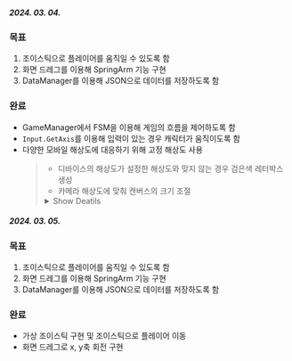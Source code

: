 ##### 2024. 03. 04.

### 목표
1. 조이스틱으로 플레이어를 움직일 수 있도록 함
2. 화면 드레그를 이용해 SpringArm 기능 구현
3.  DataManager를 이용해 JSON으로 데이터를 저장하도록 함

### 완료
- GameManager에서 FSM을 이용해 게임의 흐름을 제어하도록 함
- `Input.GetAxis`를 이용해 입력이 있는 경우 캐릭터가 움직이도록 함
- 다양한 모바일 해상도에 대응하기 위해 고정 해상도 사용
  > - 디바이스의 해상도가 설정한 해상도와 맞지 않는 경우 검은색 레터박스 생성
  > - 카메라 해상도에 맞춰 캔버스의 크기 조절
  > <details>
  > <summary>Show Deatils</summary>  
  > 
  > > - 빨간색 : CanvasRatio를 사용한 캔버스
  > > - 노란색 : CanvasRatio를 사용하지 않은 캔버스
  > >   <details>
  > >   <summary>Camera/Canvas Ratio 적용 전</summary>
  > >   
  > >   ![Camera/Canvas Ratio 적용 전](https://github.com/xcb00/Portfolios/blob/main/Folder/Resources/Ratio1.png)
  > >   </details>
  > > 
  > >   <details>
  > >   <summary>설정한 해상도보다 가로가 길 경우</summary>
  > >   
  > >   ![설정한 해상도보다 가로가 길 경우](https://github.com/xcb00/Portfolios/blob/main/Folder/Resources/Ratio2.png)
  > >   </details>
  > > 
  > >   <details>
  > >   <summary>설정한 해상도보다 세로가 길 경우</summary>
  > >   
  > >   ![설정한 해상도보다 세로가 길 경우](https://github.com/xcb00/Portfolios/blob/main/Folder/Resources/Ratio3.png)
  > >   </details>
  > > 
  > </details>

##### 2024. 03. 05.

### 목표
1. 조이스틱으로 플레이어를 움직일 수 있도록 함
2. 화면 드레그를 이용해 SpringArm 기능 구현
3.  DataManager를 이용해 JSON으로 데이터를 저장하도록 함

### 완료
- 가상 조이스틱 구현 및 조이스틱으로 플레이어 이동
- 화면 드레그로 x, y축 회전 구현


